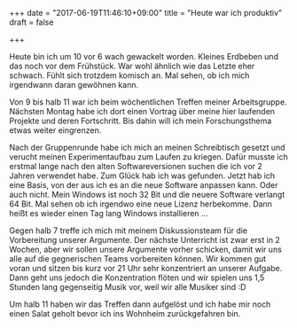 +++
date = "2017-06-19T11:46:10+09:00"
title = "Heute war ich produktiv"
draft = false

+++

Heute bin ich um 10 vor 6 wach gewackelt worden. Kleines Erdbeben und das noch
vor dem Frühstück. War wohl ähnlich wie das Letzte eher schwach. Fühlt sich
trotzdem komisch an. Mal sehen, ob ich mich irgendwann daran gewöhnen kann.

Von 9 bis halb 11 war ich beim wöchentlichen Treffen meiner Arbeitsgruppe.
Nächsten Montag habe ich dort einen Vortrag über meine hier laufenden Projekte
und deren Fortschritt. Bis dahin will ich mein Forschungsthema etwas weiter
eingrenzen.

Nach der Gruppenrunde habe ich mich an meinen Schreibtisch gesetzt und verucht
meinen Experimentaufbau zum Laufen zu kriegen. Dafür musste ich erstmal lange
nach den alten Softwareversionen suchen die ich vor 2 Jahren verwendet habe. Zum
Glück hab ich was gefunden. Jetzt hab ich eine Basis, von der aus ich es an die
neue Software anpassen kann. Oder auch nicht. Mein Windows ist noch 32 Bit und
die neuere Software verlangt 64 Bit. Mal sehen ob ich irgendwo eine neue Lizenz
herbekomme. Dann heißt es wieder einen Tag lang Windows installieren ...

Gegen halb 7 treffe ich mich mit meinem Diskussionsteam für die Vorbereitung
unserer Argumente. Der nächste Unterricht ist zwar erst in 2 Wochen, aber wir
sollen unsere Argumente vorher schicken, damit wir uns alle auf die gegnerischen
Teams vorbereiten können. Wir kommen gut voran und sitzen bis kurz vor 21 Uhr
sehr konzentriert an unserer Aufgabe. Dann geht uns jedoch die Konzentration
flöten und wir spielen uns 1,5 Stunden lang gegenseitig Musik vor, weil wir alle
Musiker sind :D

Um halb 11 haben wir das Treffen dann aufgelöst und ich habe mir noch einen
Salat geholt bevor ich ins Wohnheim zurückgefahren bin.
